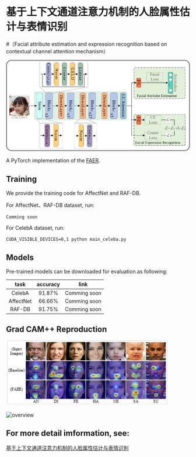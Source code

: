 # 基于上下文通道注意力机制的人脸属性估计与表情识别
#（Facial attribute estimation and expression recognition based on contextual channel attention mechanism）

![overview](./set/img/overall_architecture.svg)

A PyTorch implementation of the [FAER](https://kns.cnki.net/kcms2/article/abstract?v=v5HVlYuqh9qy9Jy50ovh3R_ohTNoNi1Tw2-GgzoZ7z8DdzkZ__gFP4MYpB-sBX-4B9uMnQMOMuFXbwyWaNdzjHNFlDiD6hReqGS5Upt4YNMx6bycOGrmzffSsQ4lXtT_3Nr8wZ-iNNs=&uniplatform=NZKPT&flag=copy).

  

## Training
We provide the training code for AffectNet and RAF-DB.  

For AffectNet、RAF-DB dataset, run:
```
Comming soon
```

For CelebA dataset, run:
```
CUDA_VISIBLE_DEVICES=0,1 python main_celeba.py 
```

## Models
Pre-trained models can be downloaded for evaluation as following:

|     task    	| accuracy 	| link 	|
|:-----------:	|:--------:	|:----:	|
| CelebA       	| 91.87%   	|Comming soon|
| AffectNet 	  | 66.66%    |Comming soon|  
| RAF-DB       	| 91.75%   	|Comming soon|


## Grad CAM++ Reproduction
![overview](./set/img/affectnet.jpg)

![overview](./set/img/celeba.svg)

## For more detail imformation, see:
[基于上下文通道注意力机制的人脸属性估计与表情识别](./set/基于上下文通道注意力机制的人脸属性估计与表情识别.pdf)
